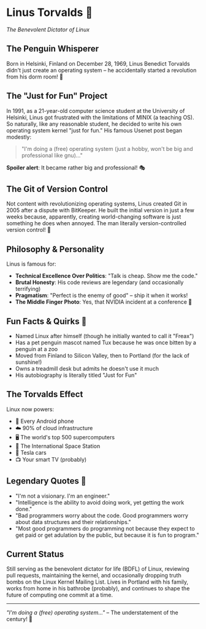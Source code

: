 # Linus Torvalds 🐧
*The Benevolent Dictator of Linux*

## The Penguin Whisperer

Born in Helsinki, Finland on December 28, 1969, Linus Benedict Torvalds didn't just create an operating system – he accidentally started a revolution from his dorm room! 🚀

## The "Just for Fun" Project

In 1991, as a 21-year-old computer science student at the University of Helsinki, Linus got frustrated with the limitations of MINIX (a teaching OS). So naturally, like any reasonable student, he decided to write his own operating system kernel "just for fun." His famous Usenet post began modestly:

> "I'm doing a (free) operating system (just a hobby, won't be big and professional like gnu)..."

**Spoiler alert**: It became rather big and professional! 🎭

## The Git of Version Control

Not content with revolutionizing operating systems, Linus created Git in 2005 after a dispute with BitKeeper. He built the initial version in just a few weeks because, apparently, creating world-changing software is just something he does when annoyed. The man literally version-controlled version control! 🔄

## Philosophy & Personality

Linus is famous for:
- **Technical Excellence Over Politics**: "Talk is cheap. Show me the code."
- **Brutal Honesty**: His code reviews are legendary (and occasionally terrifying)
- **Pragmatism**: "Perfect is the enemy of good" – ship it when it works!
- **The Middle Finger Photo**: Yes, that NVIDIA incident at a conference 🖕

## Fun Facts & Quirks 🎪

- Named Linux after himself (though he initially wanted to call it "Freax")
- Has a pet penguin mascot named Tux because he was once bitten by a penguin at a zoo
- Moved from Finland to Silicon Valley, then to Portland (for the lack of sunshine!)
- Owns a treadmill desk but admits he doesn't use it much
- His autobiography is literally titled "Just for Fun"

## The Torvalds Effect

Linux now powers:
- 🤖 Every Android phone
- ☁️ 90% of cloud infrastructure
- 🖥️ The world's top 500 supercomputers
- 🚀 The International Space Station
- 🚗 Tesla cars
- 📺 Your smart TV (probably)

## Legendary Quotes 💬

- "I'm not a visionary. I'm an engineer."
- "Intelligence is the ability to avoid doing work, yet getting the work done."
- "Bad programmers worry about the code. Good programmers worry about data structures and their relationships."
- "Most good programmers do programming not because they expect to get paid or get adulation by the public, but because it is fun to program."

## Current Status

Still serving as the benevolent dictator for life (BDFL) of Linux, reviewing pull requests, maintaining the kernel, and occasionally dropping truth bombs on the Linux Kernel Mailing List. Lives in Portland with his family, works from home in his bathrobe (probably), and continues to shape the future of computing one commit at a time.

---

*"I'm doing a (free) operating system..."* – The understatement of the century! 🌟